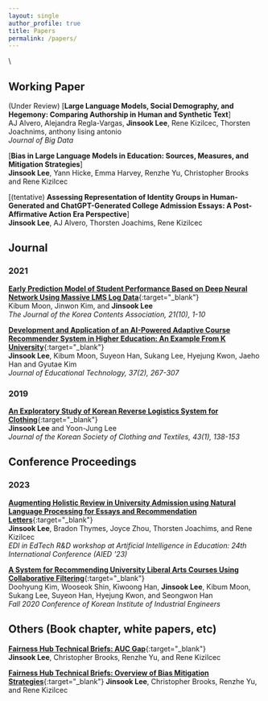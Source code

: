 ```yaml
---
layout: single
author_profile: true
title: Papers
permalink: /papers/
---
```


\
## Working Paper
(Under Review) [**Large Language Models, Social Demography, and Hegemony: Comparing Authorship in Human and Synthetic Text**]\
AJ Alvero, Alejandra Regla-Vargas, **Jinsook Lee**, Rene Kizilcec, Thorsten Joachnims, anthony lising antonio\
*Journal of Big Data*


[**Bias in Large Language Models in Education: Sources, Measures, and Mitigation Strategies**]\
**Jinsook Lee**, Yann Hicke, Emma Harvey, Renzhe Yu, Christopher Brooks and Rene Kizilcec

[(tentative) **Assessing Representation of Identity Groups in Human-Generated and ChatGPT-Generated College Admission Essays: A Post-Affirmative Action Era Perspective**]\
**Jinsook Lee**, AJ Alvero, Thorsten Joachims, Rene Kizilcec

## Journal
### 2021
[**Early Prediction Model of Student Performance Based on Deep Neural Network Using Massive LMS Log Data**](https://koreascience.kr/article/JAKO202131541825407.page){:target="_blank"}\
Kibum Moon, Jinwon Kim, and **Jinsook Lee**\
*The Journal of the Korea Contents Association, 21(10), 1-10*

[**Development and Application of an AI-Powered Adaptive Course Recommender System in Higher Education: An Example From K University**](https://www.researchgate.net/publication/352876624_Development_and_Application_of_an_AI-Powered_Adaptive_Course_Recommender_System_in_Higher_Education_An_Example_from_K_University){:target="_blank"}\
**Jinsook Lee**, Kibum Moon, Suyeon Han, Sukang Lee, Hyejung Kwon, Jaeho Han and Gyutae Kim\
*Journal of Educational Technology, 37(2), 267-307*

### 2019
[**An Exploratory Study of Korean Reverse Logistics System for Clothing**](https://koreascience.kr/article/JAKO201912761598869.pdf){:target="_blank"}\
**Jinsook Lee** and Yoon-Jung Lee\
*Journal of the Korean Society of Clothing and Textiles, 43(1), 138-153*

## Conference Proceedings
### 2023
[**Augmenting Holistic Review in University Admission using Natural Language Processing for Essays and Recommendation Letters**](https://arxiv.org/pdf/2306.17575.pdf){:target="_blank"}\
**Jinsook Lee**, Bradon Thymes, Joyce Zhou, Thorsten Joachims, and Rene Kizilcec\
*EDI in EdTech R&D workshop at Artificial Intelligence in Education: 24th International Conference (AIED '23)*

[**A System for Recommending University Liberal Arts Courses Using Collaborative Filtering**](https://www.dbpia.co.kr/Journal/articleDetail?nodeId=NODE10505801){:target="_blank"}\
Doohyung Kim, Wooseok Shin, Kiwoong Han, **Jinsook Lee**, Kibum Moon, Sukang Lee, Suyeon Han, Hyejung Kwon, and Seongwon Han\
*Fall 2020 Conference of Korean Institute of Industrial Engineers*

## Others (Book chapter, white papers, etc)
[**Fairness Hub Technical Briefs: AUC Gap**](https://arxiv.org/abs/2309.12371){:target="_blank"}\
**Jinsook Lee**, Christopher Brooks, Renzhe Yu, and Rene Kizilcec

[**Fairness Hub Technical Briefs: Overview of Bias Mitigation Strategies**](https://osf.io/jtb5n){:target="_blank"}
**Jinsook Lee**, Christopher Brooks, Renzhe Yu, and Rene Kizilcec



